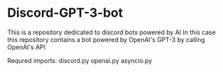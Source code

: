 # Discord-GPT-3-bot

This is a repository dedicated to discord bots powered by AI
In this case this repository contains a bot powered by OpenAI's GPT-3 by calling OpenAI's API

Requred imports:
  discord.py
  openai.py
  asyncio.py

